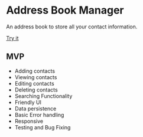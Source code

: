 # Address Book Manager

An address book to store all your contact information.

[Try it](https://address-book-manager-isaaxh.netlify.app)

## MVP

- Adding contacts
- Viewing contacts
- Editing contacts
- Deleting contacts
- Searching Functionality
- Friendly UI
- Data persistence
- Basic Error handling
- Responsive
- Testing and Bug Fixing
